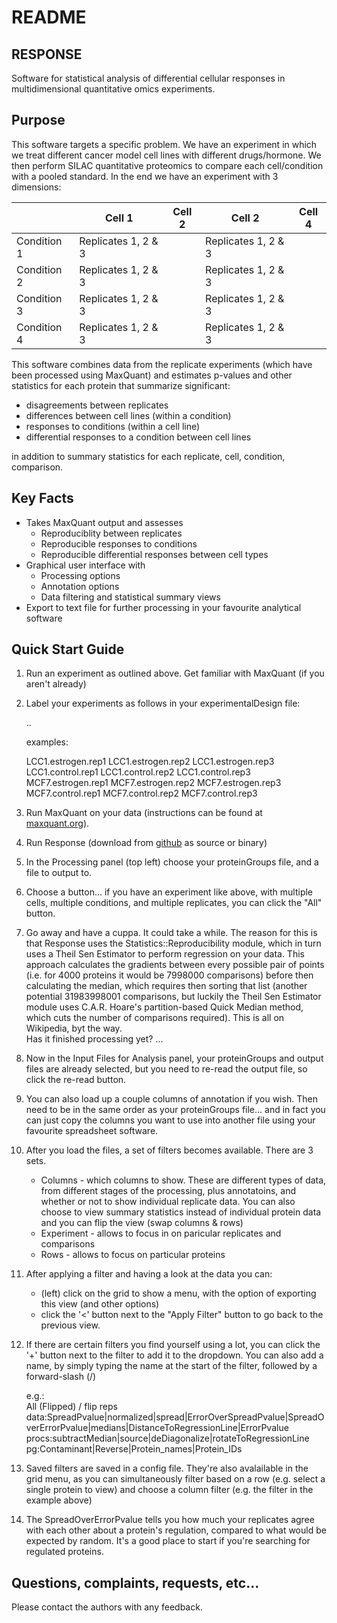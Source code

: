 # README

## RESPONSE

Software for statistical analysis of differential cellular responses in multidimensional quantitative omics experiments.

## Purpose

This software targets a specific problem.  We have an experiment in which we treat different cancer model cell lines
with different drugs/hormone.  We then perform SILAC quantitative proteomics to compare each cell/condition with a pooled
standard.  In the end we have an experiment with 3 dimensions:

|      | Cell 1 | Cell 2 | Cell 2 | Cell 4 |
|-----|-----|-------|-------|------|
|Condition 1 | Replicates 1, 2 & 3 | | Replicates 1, 2 & 3 | | Replicates 1, 2 & 3 | | Replicates 1, 2 & 3 |
|Condition 2 | Replicates 1, 2 & 3 | | Replicates 1, 2 & 3 | | Replicates 1, 2 & 3 | | Replicates 1, 2 & 3 |
|Condition 3 | Replicates 1, 2 & 3 | | Replicates 1, 2 & 3 | | Replicates 1, 2 & 3 | | Replicates 1, 2 & 3 |
|Condition 4 | Replicates 1, 2 & 3 | | Replicates 1, 2 & 3 | | Replicates 1, 2 & 3 | | Replicates 1, 2 & 3 |

This software combines data from the replicate experiments (which have been processed using MaxQuant)
and estimates p-values and other statistics for each protein that summarize significant:

* disagreements between replicates
* differences between cell lines (within a condition)
* responses to conditions (within a cell line)
* differential responses to a condition between cell lines

in addition to summary statistics for each replicate, cell, condition, comparison.

## Key Facts

* Takes MaxQuant output and assesses
	* Reproduciblity between replicates
	* Reproducible responses to conditions
	* Reproducible differential responses between cell types
* Graphical user interface with
	* Processing options
	* Annotation options
	* Data filtering and statistical summary views
* Export to text file for further processing in your favourite analytical software



## Quick Start Guide

1. Run an experiment as outlined above.  Get familiar with MaxQuant (if you aren't already)

2. Label your experiments as follows in your experimentalDesign file:

	<cellname>.<conditionname>.<replicate>
	
	examples:
	
	LCC1.estrogen.rep1
	LCC1.estrogen.rep2
	LCC1.estrogen.rep3
	LCC1.control.rep1
	LCC1.control.rep2
	LCC1.control.rep3
	MCF7.estrogen.rep1
	MCF7.estrogen.rep2
	MCF7.estrogen.rep3
	MCF7.control.rep1
	MCF7.control.rep2
	MCF7.control.rep3
	
3. Run MaxQuant on your data (instructions can be found at [maxquant.org](http://www.maxquant.org/)).

4. Run Response (download from [github](https://github.com/response/response) as source or binary)

5. In the Processing panel (top left) choose your proteinGroups file, and a file to output to.

6. Choose a button... if you have an experiment like above, with multiple cells, multiple conditions, and multiple replicates, 
you can click the "All" button.

7. Go away and have a cuppa.  It could take a while.  The reason for this is that Response uses the Statistics::Reproducibility
module, which in turn uses a Theil Sen Estimator to perform regression on your data.  This approach calculates the gradients
between every possible pair of points (i.e. for 4000 proteins it would be 7998000 comparisons) before then calculating the median,
which requires then sorting that list (another potential 31983998001 comparisons, but luckily the Theil Sen Estimator module uses
C.A.R. Hoare's partition-based Quick Median method, which cuts the number of comparisons required).  This is all on Wikipedia, byt the way.  
Has it finished processing yet? ... 

8. Now in the Input Files for Analysis panel, your proteinGroups and output files are already selected, but you need to re-read the 
output file, so click the re-read button.

9. You can also load up a couple columns of annotation if you wish.  Then need to be in the same order as your proteinGroups file...
and in fact you can just copy the columns you want to use into another file using your favourite spreadsheet software.

10. After you load the files, a set of filters becomes available.  There are 3 sets.  

	* Columns - which columns to show.  These are different types of data, from different stages of the processing, plus annotatoins,
	and whether or not to show individual replicate data.  You can also choose to view summary statistics instead of individual protein
	data and you can flip the view (swap columns & rows)
	* Experiment - allows to focus in on paricular replicates and comparisons
	* Rows - allows to focus on particular proteins
	
11. After applying a filter and having a look at the data you can:

	* (left) click on the grid to show a menu, with the option of exporting this view (and other options)
	* click the '<' button next to the "Apply Filter" button to go back to the previous view.
	
12. If there are certain filters you find yourself using a lot, you can click the '+' button next to the filter to add it to the dropdown.
You can also add a name, by simply typing the name at the start of the filter, followed by a forward-slash (/)

	e.g.:  
	All (Flipped) / flip reps  data:SpreadPvalue|normalized|spread|ErrorOverSpreadPvalue|SpreadOverErrorPvalue|medians|DistanceToRegressionLine|ErrorPvalue procs:subtractMedian|source|deDiagonalize|rotateToRegressionLine pg:Contaminant|Reverse|Protein_names|Protein_IDs

13. Saved filters are saved in a config file.  They're also avalailable in the grid menu, as you can simultaneously filter based on a row
(e.g. select a single protein to view) and choose a column filter (e.g. the filter in the example above)

14. The SpreadOverErrorPvalue tells you how much your replicates agree with each other about a protein's regulation, compared to 
what would be expected by random.  It's a good place to start if you're searching for regulated proteins.

## Questions, complaints, requests, etc...

Please contact the authors with any feedback.
